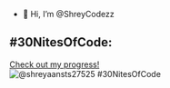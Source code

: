 - 👋 Hi, I’m @ShreyCodezz

## #30NitesOfCode:
  [Check out my progress!](https://www.codedex.io/@shreyaansts27525/30-nites-of-code)  
  ![@shreyaansts27525 #30NitesOfCode](https://www.codedex.io/api/petStatus?user=shreyaansts27525)
<!---
ShreyCodezz/ShreyCodezz is a ✨ special ✨ repository because its `README.md` (this file) appears on your GitHub profile.
You can click the Preview link to take a look at your changes.
--->
